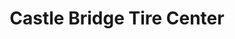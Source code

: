 ---
title: "Castle Bridge Tire Center"
url: /granite-falls/castle-bridge-tire-center/
shop: tyres
---